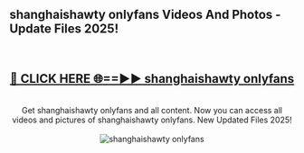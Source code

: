 <h2>shanghaishawty onlyfans Videos And Photos - Update Files 2025!</h2>
<br>
<div align="center">
<h2><a href="https://linkcuts.com/hfmhzwbr" rel="nofollow">🔴 CLICK HERE 🌐==►► shanghaishawty onlyfans</a></h2>
<br>
Get shanghaishawty onlyfans and all content. Now you can access all videos and pictures of shanghaishawty onlyfans. New Updated Files 2025!
<br>
<br>
<a href="https://linkcuts.com/hfmhzwbr" rel="nofollow" data-target="animated-image.originalLink"><img src="https://i.ibb.co.com/WyWwxjT/player-gif2.gif" alt="shanghaishawty onlyfans" style="max-width: 100%; display: inline-block;" data-target="animated-image.originalImage"></a>
</div>
<br>